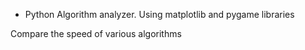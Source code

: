 * Python Algorithm analyzer.
Using matplotlib and pygame libraries


Compare the speed of various algorithms

